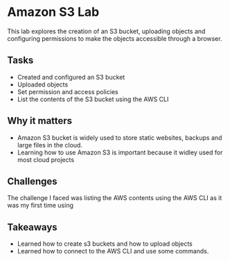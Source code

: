# Amazon S3 Lab
This lab explores the creation of an S3 bucket, uploading objects and configuring permissions to make the objects accessible through a browser.

## Tasks
- Created and configured an S3 bucket
- Uploaded objects
- Set permission and access policies
- List the contents of the S3 bucket using the AWS CLI

## Why it matters 
- Amazon S3 bucket is widely used to store static websites, backups and large files in the cloud.
- Learning how to use Amazon S3 is important because it widley used for most cloud projects

## Challenges 
The challenge I faced was listing the AWS contents using the AWS CLI as it was my first time using

## Takeaways
- Learned how to create s3 buckets and how to upload objects
- Learned how to connect to the AWS CLI and use some commands. 
